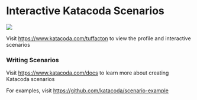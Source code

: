 # Interactive Katacoda Scenarios

[![](http://shields.katacoda.com/katacoda/tuffacton/count.svg)](https://www.katacoda.com/tuffacton "Get your profile on Katacoda.com")

Visit https://www.katacoda.com/tuffacton to view the profile and interactive scenarios

### Writing Scenarios
Visit https://www.katacoda.com/docs to learn more about creating Katacoda scenarios

For examples, visit https://github.com/katacoda/scenario-example
